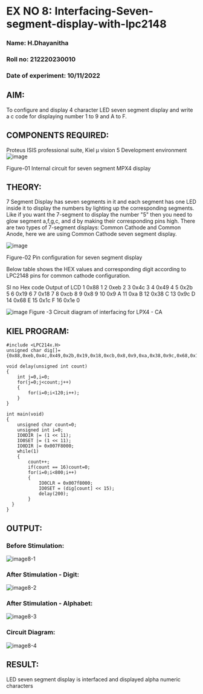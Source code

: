 # EX NO 8: Interfacing-Seven-segment-display-with-lpc2148

### Name: H.Dhayanitha

### Roll no: 212220230010

### Date of experiment: 10/11/2022

 

## AIM: 
To configure and display 4 character LED seven segment display and write a c code for displaying number 1 to 9 and A to F.

## COMPONENTS REQUIRED:
Proteus ISIS professional suite, Kiel μ vision 5 Development environment 
 ![image](https://user-images.githubusercontent.com/36288975/201021692-efa39349-1a3c-4737-aadc-1843b954c78d.png)

Figure-01 Internal circuit for seven segment MPX4 display



## THEORY: 
7 Segment Display has seven segments in it and each segment has one LED inside it to display the numbers by lighting up the corresponding segments. 
Like if you want the 7-segment to display the number "5" then you need to glow segment a,f,g,c, and d by making their corresponding pins high. 
There are two types of 7-segment displays: Common Cathode and Common Anode, here we are using Common Cathode seven segment display.

![image](https://user-images.githubusercontent.com/36288975/201021740-565b47cd-26d8-4e54-a092-eef7a0a85278.png)
 
 
Figure-02 Pin configuration for seven segment display  


Below table shows the HEX values and corresponding digit according to LPC2148 pins for common cathode configuration.



Sl no 	Hex code    Output of LCD
1	  0x88		1
2	  0xeb		2
3	  0x4c		3
4	  0x49		4
5	  0x2b		5
6	  0x19		6
7	  0x18		7
8	  0xcb		8
9	  0x8		9
10	  0x9		A
11	  0xa		B
12	  0x38		C
13	  0x9c		D
14	  0x68		E
15	  0x1c 		F
16	  0x1e		0

 

![image](https://user-images.githubusercontent.com/36288975/201021930-7efe2b15-b0de-4d52-b87d-329fe6b91c89.png)
        Figure -3 Circuit diagram of interfacing for LPX4 - CA

## KIEL PROGRAM:
```
#include <LPC214x.H>
unsigned char dig[]= {0x88,0xeb,0x4c,0x49,0x2b,0x19,0x18,0xcb,0x8,0x9,0xa,0x38,0x9c,0x68,0x1c,0x1e};

void delay(unsigned int count)
{
	int j=0,i=0;
	for(j=0;j<count;j++)
	{
		for(i=0;i<120;i++);
	}
}

int main(void)
{
	unsigned char count=0;
	unsigned int i=0;
	IO0DIR |= (1 << 11);
	IO0SET |= (1 << 11);
	IO0DIR |= 0x007F8000;
	while(1)
	{
		count++;
		if(count == 16)count=0;
		for(i=0;i<800;i++)
		{
			IO0CLR = 0x007f8000;
			IO0SET = (dig[count] << 15);
			delay(200);
		}
  }
}
```

## OUTPUT:
### Before Stimulation:

![image8-1](https://user-images.githubusercontent.com/75235032/202998067-d8785eed-8f64-4917-9b77-d61f100e9c3e.png)

### After Stimulation - Digit:

![image8-2](https://user-images.githubusercontent.com/75235032/202998115-a20e9184-8214-4ad8-b73d-e6a98b8bec83.png)

### After Stimulation - Alphabet:

![image8-3](https://user-images.githubusercontent.com/75235032/202998153-ada2ee68-0e30-47db-b0c7-b959ff6a0173.png)

### Circuit Diagram:

![image8-4](https://user-images.githubusercontent.com/75235032/202998191-0a0fb11a-4d43-452d-9dec-319caca9cb3d.png)

 


## RESULT:
LED seven segment display is interfaced and displayed alpha numeric characters 

